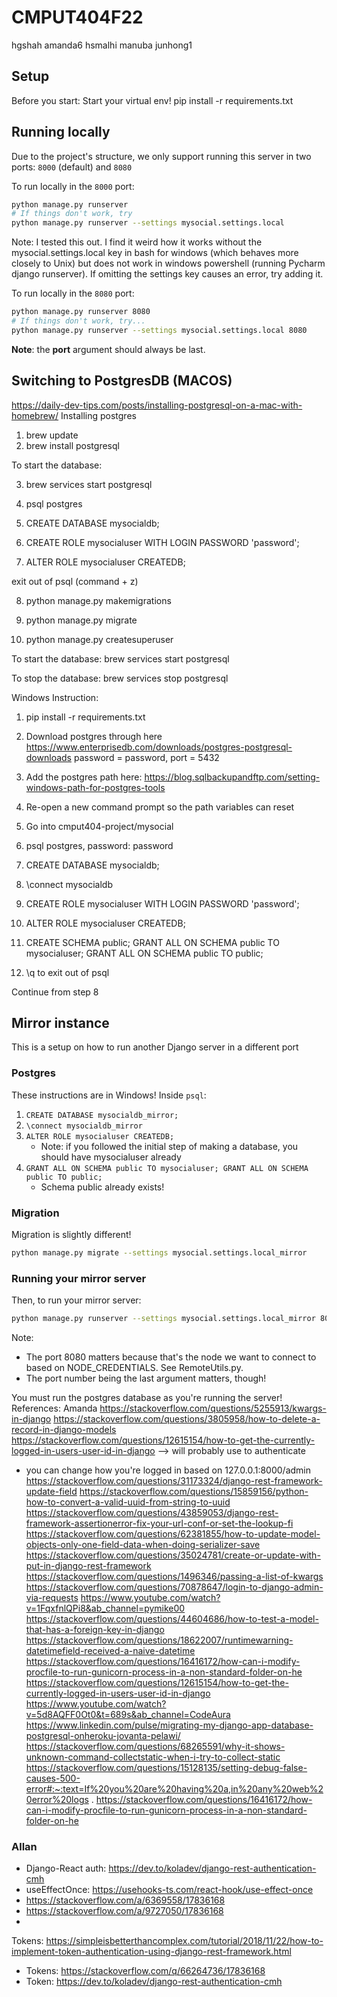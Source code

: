 # CMPUT404F22

hgshah
amanda6
hsmalhi
manuba
junhong1

## Setup

Before you start:
Start your virtual env!
pip install -r requirements.txt

## Running locally

Due to the project's structure, we only support running this server in two ports: `8000` (default) and `8080`

To run locally in the `8000` port:

```bash
python manage.py runserver
# If things don't work, try
python manage.py runserver --settings mysocial.settings.local
```

Note: I tested this out. I find it weird how it works without the mysocial.settings.local key in bash for windows (which
behaves more closely to Unix) but does not work in windows powershell (running Pycharm django runserver). If omitting
the settings key causes an error, try adding it.

To run locally in the `8080` port:

```bash
python manage.py runserver 8080
# If things don't work, try...
python manage.py runserver --settings mysocial.settings.local 8080
```

**Note**: the **port** argument should always be last.

## Switching to PostgresDB (MACOS)
https://daily-dev-tips.com/posts/installing-postgresql-on-a-mac-with-homebrew/
Installing postgres

1. brew update
2. brew install postgresql

To start the database:

3. brew services start postgresql

4. psql postgres

5. CREATE DATABASE mysocialdb;

6. CREATE ROLE mysocialuser WITH LOGIN PASSWORD 'password';

7. ALTER ROLE mysocialuser CREATEDB;

exit out of psql (command + z)

8. python manage.py makemigrations

9. python manage.py migrate

10. python manage.py createsuperuser

To start the database:
brew services start postgresql

To stop the database:
brew services stop postgresql

Windows Instruction:

1. pip install -r requirements.txt

2. Download postgres through here https://www.enterprisedb.com/downloads/postgres-postgresql-downloads password = password, port = 5432

3. Add the postgres path here: https://blog.sqlbackupandftp.com/setting-windows-path-for-postgres-tools

4. Re-open a new command prompt so the path variables can reset

5. Go into cmput404-project/mysocial

6. psql postgres, password: password

7. CREATE DATABASE mysocialdb;

8. \connect mysocialdb

9. CREATE ROLE mysocialuser WITH LOGIN PASSWORD 'password';

10. ALTER ROLE mysocialuser CREATEDB;

11. CREATE SCHEMA public; GRANT ALL ON SCHEMA public TO mysocialuser; GRANT ALL ON SCHEMA public TO public;

12. \q to exit out of psql

Continue from step 8

## Mirror instance

This is a setup on how to run another Django server in a different port

### Postgres

These instructions are in Windows! Inside `psql`:

1. `CREATE DATABASE mysocialdb_mirror;`
2. `\connect mysocialdb_mirror`
3. `ALTER ROLE mysocialuser CREATEDB;`
   - Note: if you followed the initial step of making a database, you should have mysocialuser already
4. `GRANT ALL ON SCHEMA public TO mysocialuser; GRANT ALL ON SCHEMA public TO public;`
   - Schema public already exists!

### Migration

Migration is slightly different!

```bash
python manage.py migrate --settings mysocial.settings.local_mirror
```

### Running your mirror server

Then, to run your mirror server:

```bash
python manage.py runserver --settings mysocial.settings.local_mirror 8080
```

Note:
- The port 8080 matters because that's the node we want to connect to based on NODE_CREDENTIALS. See RemoteUtils.py.
- The port number being the last argument matters, though!

You must run the postgres database as you're running the server!
References:
Amanda
https://stackoverflow.com/questions/5255913/kwargs-in-django
https://stackoverflow.com/questions/3805958/how-to-delete-a-record-in-django-models
https://stackoverflow.com/questions/12615154/how-to-get-the-currently-logged-in-users-user-id-in-django --> will
probably use to authenticate

- you can change how you're logged in based on 127.0.0.1:8000/admin
  https://stackoverflow.com/questions/31173324/django-rest-framework-update-field
  https://stackoverflow.com/questions/15859156/python-how-to-convert-a-valid-uuid-from-string-to-uuid
  https://stackoverflow.com/questions/43859053/django-rest-framework-assertionerror-fix-your-url-conf-or-set-the-lookup-fi
  https://stackoverflow.com/questions/62381855/how-to-update-model-objects-only-one-field-data-when-doing-serializer-save
  https://stackoverflow.com/questions/35024781/create-or-update-with-put-in-django-rest-framework
  https://stackoverflow.com/questions/1496346/passing-a-list-of-kwargs
  https://stackoverflow.com/questions/70878647/login-to-django-admin-via-requests
  https://www.youtube.com/watch?v=1FqxfnlQPi8&ab_channel=pymike00
  https://stackoverflow.com/questions/44604686/how-to-test-a-model-that-has-a-foreign-key-in-django
  https://stackoverflow.com/questions/18622007/runtimewarning-datetimefield-received-a-naive-datetime
  https://stackoverflow.com/questions/16416172/how-can-i-modify-procfile-to-run-gunicorn-process-in-a-non-standard-folder-on-he
  https://stackoverflow.com/questions/12615154/how-to-get-the-currently-logged-in-users-user-id-in-django
  https://www.youtube.com/watch?v=5d8AQFF0Ot0&t=689s&ab_channel=CodeAura
  https://www.linkedin.com/pulse/migrating-my-django-app-database-postgresql-onheroku-jovanta-pelawi/
  https://stackoverflow.com/questions/68265591/why-it-shows-unknown-command-collectstatic-when-i-try-to-collect-static
  https://stackoverflow.com/questions/15128135/setting-debug-false-causes-500-error#:~:text=If%20you%20are%20having%20a,in%20any%20web%20error%20logs
  .
  https://stackoverflow.com/questions/16416172/how-can-i-modify-procfile-to-run-gunicorn-process-in-a-non-standard-folder-on-he

### Allan

- Django-React auth: https://dev.to/koladev/django-rest-authentication-cmh
- useEffectOnce: https://usehooks-ts.com/react-hook/use-effect-once
- https://stackoverflow.com/a/6369558/17836168
- https://stackoverflow.com/a/9727050/17836168
-
Tokens: https://simpleisbetterthancomplex.com/tutorial/2018/11/22/how-to-implement-token-authentication-using-django-rest-framework.html
- Tokens: https://stackoverflow.com/q/66264736/17836168
- Token: https://dev.to/koladev/django-rest-authentication-cmh
